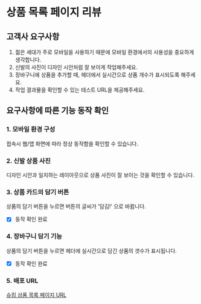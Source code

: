 # 상품 목록 페이지 리뷰
## 고객사 요구사항
1. 젊은 세대가 주로 모바일을 사용하기 때문에 모바일 환경에서의 사용성을 중요하게 생각합니다.
2. 신발의 사진이 디자인 시안처럼 잘 보이게 작업해주세요.
3. 장바구니에 상품을 추가할 때, 헤더에서 실시간으로 상품 개수가 표시되도록 해주세요.
4. 작업 결과물을 확인할 수 있는 테스트 URL을 제공해주세요.

## 요구사항에 따른 기능 동작 확인
### 1. 모바일 환경 구성
접속시 웹/앱 화면에 따라 정상 동작함을 확인할 수 있습니다.

### 2. 신발 상품 사진
디자인 시안과 일치하는 레이아웃으로 상품 사진이 잘 보이는 것을 확인할 수 있습니다.

### 3. 상품 카드의 담기 버튼
상품의 담기 버튼을 누르면 버튼의 글씨가 '담김!' 으로 바뀝니다.
- [x] 동작 확인 완료

### 4. 장바구니 담기 기능
상품의 담기 버튼을 누르면 헤더에 실시간으로 담긴 상품의 갯수가 표시됩니다.
- [x] 동작 확인 완료

### 5. 배포 URL
[슈킹 상품 목록 페이지 URL](https://100ke.github.io/internINmeta/)